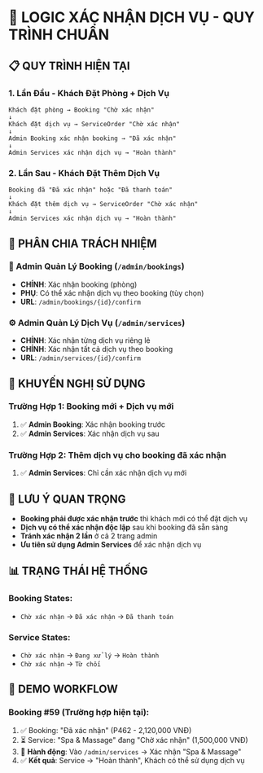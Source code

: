 # 🎯 LOGIC XÁC NHẬN DỊCH VỤ - QUY TRÌNH CHUẨN

## 📋 **QUY TRÌNH HIỆN TẠI**

### **1. Lần Đầu - Khách Đặt Phòng + Dịch Vụ**
```
Khách đặt phòng → Booking "Chờ xác nhận" 
↓
Khách đặt dịch vụ → ServiceOrder "Chờ xác nhận"
↓
Admin Booking xác nhận booking → "Đã xác nhận"
↓
Admin Services xác nhận dịch vụ → "Hoàn thành"
```

### **2. Lần Sau - Khách Đặt Thêm Dịch Vụ**
```
Booking đã "Đã xác nhận" hoặc "Đã thanh toán"
↓
Khách đặt thêm dịch vụ → ServiceOrder "Chờ xác nhận"
↓
Admin Services xác nhận dịch vụ → "Hoàn thành"
```

## 🔧 **PHÂN CHIA TRÁCH NHIỆM**

### **🏨 Admin Quản Lý Booking** (`/admin/bookings`)
- **CHÍNH**: Xác nhận booking (phòng)
- **PHỤ**: Có thể xác nhận dịch vụ theo booking (tùy chọn)
- **URL**: `/admin/bookings/{id}/confirm`

### **⚙️ Admin Quản Lý Dịch Vụ** (`/admin/services`)  
- **CHÍNH**: Xác nhận từng dịch vụ riêng lẻ
- **CHÍNH**: Xác nhận tất cả dịch vụ theo booking
- **URL**: `/admin/services/{id}/confirm`

## 🎯 **KHUYẾN NGHỊ SỬ DỤNG**

### **Trường Hợp 1: Booking mới + Dịch vụ mới**
1. ✅ **Admin Booking**: Xác nhận booking trước
2. ✅ **Admin Services**: Xác nhận dịch vụ sau

### **Trường Hợp 2: Thêm dịch vụ cho booking đã xác nhận**
1. ✅ **Admin Services**: Chỉ cần xác nhận dịch vụ mới

## 🚨 **LƯU Ý QUAN TRỌNG**

- **Booking phải được xác nhận trước** thì khách mới có thể đặt dịch vụ
- **Dịch vụ có thể xác nhận độc lập** sau khi booking đã sẵn sàng
- **Tránh xác nhận 2 lần** ở cả 2 trang admin
- **Ưu tiên sử dụng Admin Services** để xác nhận dịch vụ

## 📊 **TRẠNG THÁI HỆ THỐNG**

### Booking States:
- `Chờ xác nhận` → `Đã xác nhận` → `Đã thanh toán`

### Service States:  
- `Chờ xác nhận` → `Đang xử lý` → `Hoàn thành`
- `Chờ xác nhận` → `Từ chối`

## 🎪 **DEMO WORKFLOW**

### Booking #59 (Trường hợp hiện tại):
1. ✅ Booking: "Đã xác nhận" (P462 - 2,120,000 VNĐ)
2. ⏳ Service: "Spa & Massage" đang "Chờ xác nhận" (1,500,000 VNĐ)
3. 🎯 **Hành động**: Vào `/admin/services` → Xác nhận "Spa & Massage"
4. ✅ **Kết quả**: Service → "Hoàn thành", Khách có thể sử dụng dịch vụ
